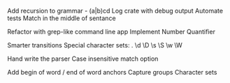 Add recursion to grammar - (a|b)cd
Log crate with debug output
Automate tests
Match in the middle of sentance

Refactor with grep-like command line app
Implement Number Quantifier

Smarter transitions
Special character sets: . \d \D \s \S \w \W

Hand write the parser
Case insensitive match option

Add begin of word / end of word anchors
Capture groups
Character sets
